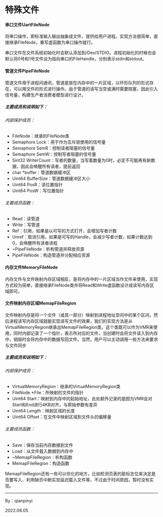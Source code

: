 # 特殊文件

#### 串口文件UartFileNode

​		将串口操作，即标准输入输出抽象成文件，提供给用户进程。实现方法很简单，直接继承FileNode，重写虚函数为串口操作就行。

​		串口文件在文件系统初始化时会默认添加到/Dev/STDIO。进程初始化的时候也会默认将0号和1号文件设为指向串口的FileHandle，分别表示stdin和stdout。



#### 管道文件PipeFileNode

​		管道文件用于进程间通讯，管道是放在内存中的一片区域，以环形队列的形式存在，可以用文件的形式进行操作。由于管道的读写当空或满时需要阻塞，因此引入信号量，构建生产者消费者模型进行设计。

##### 主要成员和说明如下：

###### 内部保护成员：

* FileNode：继承的FileNode类
* Semaphore Lock：用于作为互斥锁使用的信号量
* Semaphore SemR：控制读者阻塞的信号量
* Semaphore SemW：控制写者阻塞的信号量
* Sint32 WriterCount：写者的数量，当写着数量为0时，必定不可能再有新数据，因此会唤醒所有读者，提前返回
* char *buffer：管道数据缓冲区
* Uint64 BufferSize：管道数据缓冲区大小
* Uint64 PosR：读位置指针
* Uint64 PosW：写位置指针

###### 主要成员函数：

* Read：读管道
* Write：写管道
* Ref：引用，如果是以可写的方式打开，会增加写者计数
* Unref：取消引用，如果是可写的Handle，会减少写者计数，如果计数达到0，会唤醒所有读者进程
* ~PipeFileNode：析构管道并释放资源
* PipeFileNode：构造管道并分配相应资源



#### 内存文件MemoryFileNode

​		内存文件与文件映射内存区域相反，是将内存中的一片区域当作文件来使用，实现方式较为简单，直接继承FileNode类并将Read和Write虚函数设计成读写内存区域即可。



#### 文件映射内存区域MemapFileRegion

​		文件映射内存是将一个文件（或其一部分）映射到进程地址空间中的某个区间，然后进程读写内存区域就能实现读写文件的效果，我们的实现方法是从VirtualMemoryRegion继承出MemapFileRegion类，这个类既可以作为VMR来使用，同时内部记录了一个指针，表示所对应的文件，当创建时会将文件读入到内存中，销毁时会将内存中的数据写回文件。当然，用户可以主动调用一些方法来要求与文件同步

##### 主要成员和说明如下：

###### 内部保护成员：

* VirtualMemoryRegion：继承的VirtualMemoryRegion类
* FileNode *File：所映射的文件的指针
* Uint64 Start：映射到内存中的起始地址，此处额外记录的是因为VMR会对Start和End进行4KB对齐，与原始参数有差异
* Uint64 Length：映射区域的长度
* Uint64 Offset：在文件中映射区域到文件头的偏移量

###### 主要成员函数：

* Save：保存当前内存数据到文件
* Load：从文件载入数据到内存中
* ~MemapFileRegion：析构函数
* MemapFileRegion：构造函数

MemapFileRegion还有一些可以优化的地方，比如检测页表的脏标志位来决定是否要写入、利用缺页中断实现延迟载入文件等，不过由于时间原因，暂时没有实现。



---------------------------------

By：qianpinyi

2022.06.05